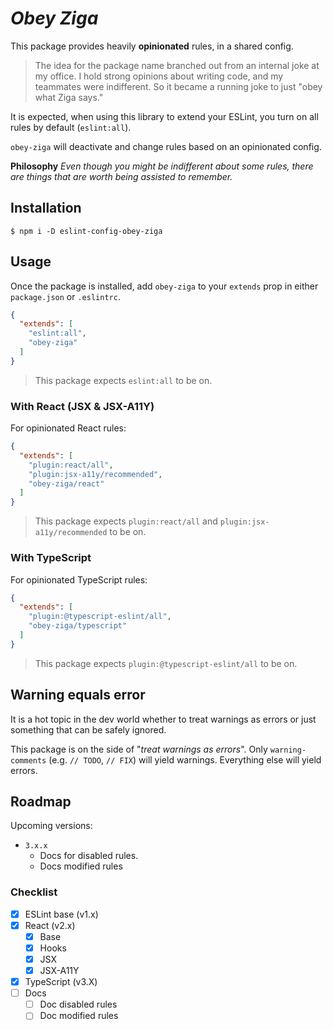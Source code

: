 # _Obey Ziga_

This package provides heavily **opinionated** rules, in a shared config.

> The idea for the package name branched out from an internal joke at my office. I hold strong opinions about writing code, and my teammates were indifferent.
> So it became a running joke to just "obey what Ziga says."

It is expected, when using this library to extend your ESLint, you turn on all rules by default (`eslint:all`).

`obey-ziga` will deactivate and change rules based on an opinionated config.

**Philosophy** _Even though you might be indifferent about some rules, there are things that are worth being assisted to remember._

## Installation

```
$ npm i -D eslint-config-obey-ziga
```

## Usage

Once the package is installed, add `obey-ziga` to your `extends` prop in either `package.json` or `.eslintrc`.

```json
{
  "extends": [
    "eslint:all",
    "obey-ziga"
  ]
}
```

> This package expects `eslint:all` to be on.

### With React (JSX & JSX-A11Y)

For opinionated React rules:

```json
{
  "extends": [
    "plugin:react/all",
    "plugin:jsx-a11y/recommended",
    "obey-ziga/react"
  ]
}
```

> This package expects `plugin:react/all` and `plugin:jsx-a11y/recommended` to be on.

### With TypeScript

For opinionated TypeScript rules:

```json
{
  "extends": [
    "plugin:@typescript-eslint/all",
    "obey-ziga/typescript"
  ]
}
```

> This package expects `plugin:@typescript-eslint/all` to be on. 

## Warning equals error

It is a hot topic in the dev world whether to treat warnings as errors or just something that can be safely ignored.

This package is on the side of "_treat warnings as errors_". Only `warning-comments` (e.g. `// TODO`, `// FIX`) will yield warnings.
Everything else will yield errors.

## Roadmap

Upcoming versions:

- `3.x.x`
  - Docs for disabled rules.
  - Docs modified rules

### Checklist

- [x] ESLint base (v1.x)
- [x] React (v2.x)
  - [x] Base
  - [x] Hooks
  - [x] JSX
  - [x] JSX-A11Y
- [x] TypeScript (v3.X)
- [ ] Docs
  - [ ] Doc disabled rules
  - [ ] Doc modified rules
